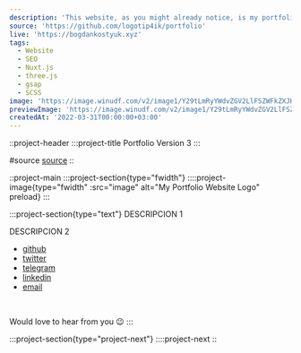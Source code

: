 ```yaml
---
description: 'This website, as you might already notice, is my portfolio. I am using it to showcase what I learn and what I can do. It was built with the cutting-edge framework Nuxt'
source: 'https://github.com/logotip4ik/portfolio'
live: 'https://bogdankostyuk.xyz'
tags:
  - Website
  - SEO
  - Nuxt.js
  - three.js
  - gsap
  - SCSS
image: 'https://image.winudf.com/v2/image1/Y29tLmRyYWdvZGV2LlFSZWFkZXJHZW5lcmF0b3JfaWNvbl8xNjY5ODU2MjUzXzA3NQ/icon.webp?w=140&fakeurl=1&type=.webp'
previewImage: 'https://image.winudf.com/v2/image1/Y29tLmRyYWdvZGV2LlFSZWFkZXJHZW5lcmF0b3JfaWNvbl8xNjY5ODU2MjUzXzA3NQ/icon.webp?w=140&fakeurl=1&type=.webp'
createdAt: '2022-03-31T00:00:00+03:00'
---
```


::project-header
:::project-title
Portfolio Version 3
:::

#source
[source](https://github.com/logotip4ik/portfolio)
::

::project-main
:::project-section{type="fwidth"}
::::project-image{type="fwidth" :src="image" alt="My Portfolio Website Logo" preload}
:::

:::project-section{type="text"}
DESCRIPCION 1

DESCRIPCION 2
- [github](https://github.com/DRAGOADRI)
- [twitter](https://twitter.com/dragoadri_)
- [telegram](https://t.me/dragoadri)
- [linkedin](https://www.linkedin.com/in/adrian-c-g-78a295b3/)
- [email](mailto:dragoadri@gmail.com)

<br />

Would love to hear from you :wink:
:::

:::project-section{type="project-next"}
::::project-next
::
